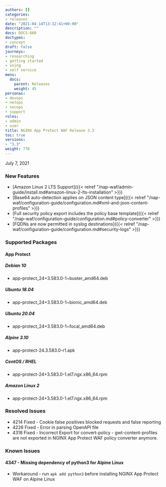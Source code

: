 ```yaml
---
authors: []
categories:
- releases
date: "2021-04-14T13:32:41+00:00"
description: ""
docs: DOCS-660
doctypes:
- concept
draft: false
journeys:
- researching
- getting started
- using
- self service
menu:
  docs:
    parent: Releases
    weight: 45
personas:
- devops
- netops
- secops
- support
roles:
- admin
- user
title: NGINX App Protect WAF Release 3.3
toc: true
versions:
- "3.3"
weight: 770
---
```


July 7, 2021 

### New Features

- [Amazon Linux 2 LTS Support]({{< relref "/nap-waf/admin-guide/install.md#amazon-linux-2-lts-installation" >}})
- [Base64 auto-detection applies on JSON content type]({{< relref "/nap-waf/configuration-guide/configuration.md#xml-and-json-content-profiles" >}})
- [Full security policy export includes the policy base template]({{< relref "/nap-waf/configuration-guide/configuration.md#policy-converter" >}})
- [FQDNs are now permitted in syslog destinations]({{< relref "/nap-waf/configuration-guide/configuration.md#security-logs" >}})


### Supported Packages

#### App Protect

##### Debian 10

- app-protect_24+3.583.0-1~buster_amd64.deb

##### Ubuntu 18.04

- app-protect_24+3.583.0-1~bionic_amd64.deb

##### Ubuntu 20.04

- app-protect_24+3.583.0-1~focal_amd64.deb

##### Alpine 3.10

- app-protect-24.3.583.0-r1.apk

##### CentOS / RHEL

- app-protect-24+3.583.0-1.el7.ngx.x86_64.rpm

##### Amazon Linux 2

- app-protect-24+3.583.0-1.el7.ngx.x86_64.rpm

### Resolved Issues

- 4214 Fixed - Cookie false positives blocked requests and false reporting
- 4226 Fixed - Error in parsing OpenAPI file
- 4318 Fixed - Incorrect Export for convert-policy - gwt-content-profiles are not exported in NGINX App Protect WAF policy converter anymore.

### Known Issues

#### 4347 - Missing dependency of python3 for Alpine Linux 

- Workaround - run `apk add python3` before installing NGINX App Protect WAF on Alpine Linux